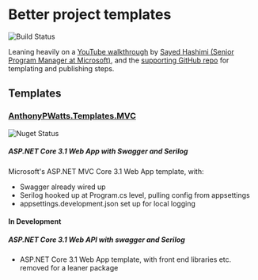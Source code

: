 # Better project templates

![Build Status](https://github.com/AnthonyPWatts/ProjectTemplates/actions/workflows/dotnet.yml/badge.svg)

Leaning heavily on a [YouTube walkthrough](https://www.youtube.com/watch?v=GDNcxU0_OuE&ab_channel=MicrosoftVisualStudio) by [Sayed Hashimi (Senior Program Manager at Microsoft)](https://github.com/sayedihashimi), and the [supporting GitHub repo](https://github.com/sayedihashimi/template-sample) for templating and publishing steps.

## Templates
### [AnthonyPWatts.Templates.MVC](https://www.nuget.org/packages/AnthonyPWatts.Templates.MVC)
![Nuget Status](https://img.shields.io/nuget/v/AnthonyPWatts.Templates.MVC.svg) 
##### ASP.NET Core 3.1 Web App with Swagger and Serilog 
Microsoft's ASP.NET MVC Core 3.1 Web App template, with:
* Swagger already wired up
* Serilog hooked up at Program.cs level, pulling config from appsettings
* appsettings.development.json set up for local logging
#### In Development
##### ASP.NET Core 3.1 Web API with swagger and Serilog
* ASP.NET Core 3.1 Web App template, with front end libraries etc. removed for a leaner package 
